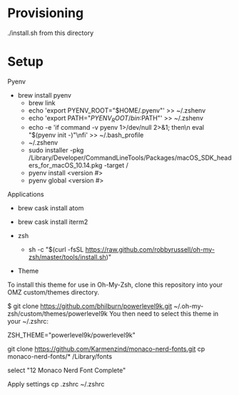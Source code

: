 Provisioning
===============

./install.sh from this directory


Setup
================

Pyenv
- brew install pyenv
	- brew link
	- echo 'export PYENV_ROOT="$HOME/.pyenv"' >> ~/.zshenv
	- echo 'export PATH="$PYENV_ROOT/bin:$PATH"' >> ~/.zshenv
	- echo -e 'if command -v pyenv 1>/dev/null 2>&1; then\n  eval "$(pyenv init -)"\nfi' >> ~/.bash_profile
	- ~/.zshenv
	- sudo installer -pkg /Library/Developer/CommandLineTools/Packages/macOS_SDK_headers_for_macOS_10.14.pkg -target /
	- pyenv install <version #>
	- pyenv global <version #>

Applications
- brew cask install atom
- brew cask install iterm2
- zsh
	- sh -c "$(curl -fsSL https://raw.github.com/robbyrussell/oh-my-zsh/master/tools/install.sh)"

- Theme

To install this theme for use in Oh-My-Zsh, clone this repository into your OMZ custom/themes directory.

$ git clone https://github.com/bhilburn/powerlevel9k.git ~/.oh-my-zsh/custom/themes/powerlevel9k
You then need to select this theme in your ~/.zshrc:

ZSH_THEME="powerlevel9k/powerlevel9k"

git clone https://github.com/Karmenzind/monaco-nerd-fonts.git
cp monaco-nerd-fonts/* /Library/fonts

select "12 Monaco Nerd Font Complete"

Apply settings
cp .zshrc ~/.zshrc
